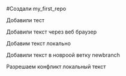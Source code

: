 ﻿#Создали my_first_repo

Добавили тест

Добавили текст через веб браузер

Добавим текст локально

Добавили текст в новроой ветку newbranch

Разрешаем конфликт локальный текст
